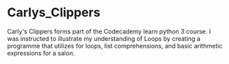 # Carlys_Clippers

Carly's Clippers forms part of the Codecademy learn python 3 course. I was instructed to illustrate my understanding of Loops by creating a programme that utilizes for loops, list comprehensions, and basic arithmetic expressions for a salon.
